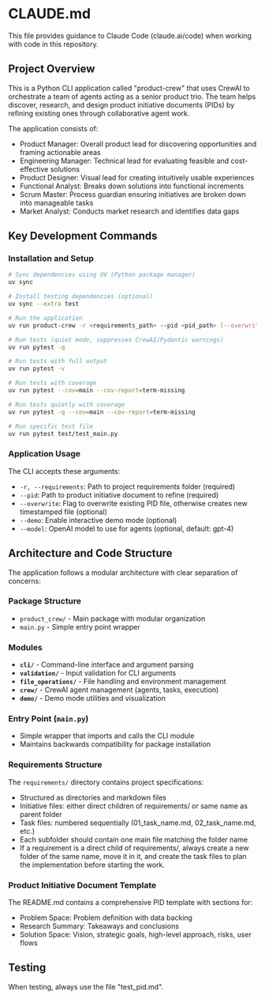 # CLAUDE.md

This file provides guidance to Claude Code (claude.ai/code) when working with
code in this repository.

## Project Overview

This is a Python CLI application called "product-crew" that uses CrewAI to
orchestrate a team of agents acting as a senior product trio. The team helps
discover, research, and design product initiative documents (PIDs) by refining
existing ones through collaborative agent work.

The application consists of:

- Product Manager: Overall product lead for discovering opportunities and
  framing actionable areas
- Engineering Manager: Technical lead for evaluating feasible and cost-effective
  solutions
- Product Designer: Visual lead for creating intuitively usable experiences
- Functional Analyst: Breaks down solutions into functional increments
- Scrum Master: Process guardian ensuring initiatives are broken down into
  manageable tasks
- Market Analyst: Conducts market research and identifies data gaps

## Key Development Commands

### Installation and Setup

```bash
# Sync dependencies using UV (Python package manager)
uv sync

# Install testing dependencies (optional)
uv sync --extra test

# Run the application
uv run product-crew -r <requirements_path> --pid <pid_path> [--overwrite] [--demo] [--model <model_name>]

# Run tests (quiet mode, suppresses CrewAI/Pydantic warnings)
uv run pytest -q

# Run tests with full output
uv run pytest -v

# Run tests with coverage
uv run pytest --cov=main --cov-report=term-missing

# Run tests quietly with coverage
uv run pytest -q --cov=main --cov-report=term-missing

# Run specific test file
uv run pytest test/test_main.py
```

### Application Usage

The CLI accepts these arguments:

- `-r, --requirements`: Path to project requirements folder (required)
- `--pid`: Path to product initiative document to refine (required)
- `--overwrite`: Flag to overwrite existing PID file, otherwise creates new
  timestamped file (optional)
- `--demo`: Enable interactive demo mode (optional)
- `--model`: OpenAI model to use for agents (optional, default: gpt-4)

## Architecture and Code Structure

The application follows a modular architecture with clear separation of
concerns:

### Package Structure

- `product_crew/` - Main package with modular organization
- `main.py` - Simple entry point wrapper

### Modules

- **`cli/`** - Command-line interface and argument parsing
- **`validation/`** - Input validation for CLI arguments
- **`file_operations/`** - File handling and environment management
- **`crew/`** - CrewAI agent management (agents, tasks, execution)
- **`demo/`** - Demo mode utilities and visualization

### Entry Point (`main.py`)

- Simple wrapper that imports and calls the CLI module
- Maintains backwards compatibility for package installation

### Requirements Structure

The `requirements/` directory contains project specifications:

- Structured as directories and markdown files
- Initiative files: either direct children of requirements/ or same name as
  parent folder
- Task files: numbered sequentially (01_task_name.md, 02_task_name.md, etc.)
- Each subfolder should contain one main file matching the folder name
- If a requirement is a direct child of requirements/, always create a new
  folder of the same name, move it in it, and create the task files to plan
  the implementation before starting the work.

### Product Initiative Document Template

The README.md contains a comprehensive PID template with sections for:

- Problem Space: Problem definition with data backing
- Research Summary: Takeaways and conclusions
- Solution Space: Vision, strategic goals, high-level approach, risks, user
  flows

## Testing

When testing, always use the file "test_pid.md".